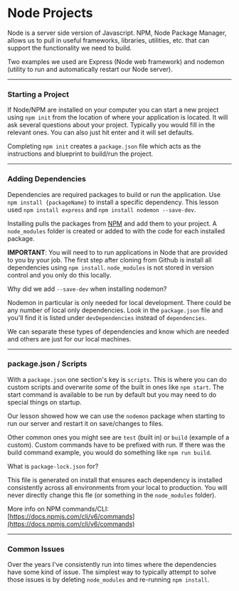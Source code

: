 # Node Projects

Node is a server side version of Javascript. NPM, Node Package Manager, allows us to pull in useful frameworks, libraries, utilities, etc. that can support the functionality we need to build.

Two examples we used are Express (Node web framework) and nodemon (utility to run and automatically restart our Node server).

---

### Starting a Project

If Node/NPM are installed on your computer you can start a new project using `npm init` from the location of where your application is located. It will ask several questions about your project. Typically you would fill in the relevant ones. You can also just hit enter and it will set defaults.

Completing `npm init` creates a `package.json` file which acts as the instructions and blueprint to build/run the project.

---

### Adding Dependencies

Dependencies are required packages to build or run the application. Use `npm install {packageName}` to install a specific dependency. This lesson used `npm install express` and `npm install nodemon --save-dev`.

Installing pulls the packages from [NPM](https://www.npmjs.com) and add them to your project. A `node_modules` folder is created or added to with the code for each installed package.

**IMPORTANT**: You will need to to run applications in Node that are provided to you by your job. The first step after cloning from Github is install all dependencies using `npm install`. `node_modules` is not stored in version control and you only do this locally.

Why did we add `--save-dev` when installing nodemon?

Nodemon in particular is only needed for local development. There could be any number of local only dependencies. Look in the `package.json` file and you'll find it is listed under `devDependencies` instead of `dependencies`.

We can separate these types of dependencies and know which are needed and others are just for our local machines.

---

### package.json / Scripts

With a `package.json` one section's key is `scripts`. This is where you can do custom scripts and overwrite _some_ of the built in ones like `npm start`. The start command is available to be run by default but you may need to do special things on startup.

Our lesson showed how we can use the `nodemon` package when starting to run our server and restart it on save/changes to files.

Other common ones you might see are `test` (built in) or `build` (example of a custom). Custom commands have to be prefixed with run. If there was the build command example, you would do something like `npm run build`.

What is `package-lock.json` for?

This file is generated on install that ensures each dependency is installed consistently across all environments from your local to production. You will never directly change this fle (or something in the `node_modules` folder).

More info on NPM commands/CLI: [https://docs.npmjs.com/cli/v6/commands](https://docs.npmjs.com/cli/v6/commands)

---

### Common Issues

Over the years I've consistently run into times where the dependencies have some kind of issue. The simplest way to typically attempt to solve those issues is by deleting `node_modules` and re-running `npm install`.
